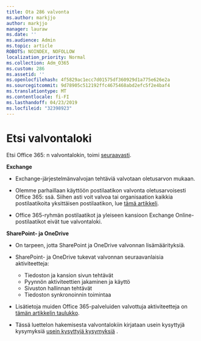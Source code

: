 ```yaml
---
title: Ota 286 valvonta
ms.author: markjjo
author: markjjo
manager: lauraw
ms.date: ''
ms.audience: Admin
ms.topic: article
ROBOTS: NOINDEX, NOFOLLOW
localization_priority: Normal
ms.collection: Adm_O365
ms.custom: 286
ms.assetid: ''
ms.openlocfilehash: 4f5829ac1ecc7d01575df360929d1a775e626e2a
ms.sourcegitcommit: 9d78905c512192ffc4675468abd2efc5f2e4baf4
ms.translationtype: MT
ms.contentlocale: fi-FI
ms.lasthandoff: 04/23/2019
ms.locfileid: "32398923"
---
```

# <a name="search-the-audit-log"></a>Etsi valvontaloki

Etsi Office 365: n valvontalokin, toimi [seuraavasti](https://docs.microsoft.com/office365/securitycompliance/search-the-audit-log-in-security-and-compliance#search-the-audit-log). 

**Exchange**

- Exchange-järjestelmänvalvojan tehtäviä valvotaan oletusarvon mukaan.

- Olemme parhaillaan käyttöön postilaatikon valvonta oletusarvoisesti Office 365: ssä. Siihen asti voit valvoa tai organisaation kaikkia postilaatikoita yksittäisen postilaatikon, lue [tämä artikkeli](https://docs.microsoft.com/office365/securitycompliance/enable-mailbox-auditing).

- Office 365-ryhmän postilaatikot ja yleiseen kansioon Exchange Online-postilaatikot eivät tue valvontaloki.

**SharePoint- ja OneDrive**

- On tarpeen, jotta SharePoint ja OneDrive valvonnan lisämäärityksiä.

- SharePoint- ja OneDrive tukevat valvonnan seuraavanlaisia aktiviteetteja: 

    - Tiedoston ja kansion sivun tehtävät
    - Pyynnön aktiviteettien jakaminen ja käyttö
    - Sivuston hallinnan tehtävät
    - Tiedoston synkronoinnin toimintaa

- Lisätietoja muiden Office 365-palveluiden valvottuja aktiviteetteja on [tämän artikkelin taulukko](https://docs.microsoft.com/office365/securitycompliance/search-the-audit-log-in-security-and-compliance#audited-activities).

- Tässä luettelon hakemisesta valvontalokiin kirjataan usein kysyttyjä kysymyksiä [usein kysyttyjä kysymyksiä](https://docs.microsoft.com/office365/securitycompliance/search-the-audit-log-in-security-and-compliance#frequently-asked-questions) .